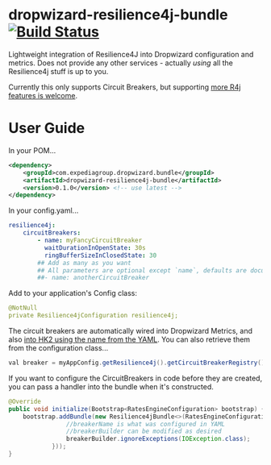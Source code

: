 dropwizard-resilience4j-bundle [![Build Status][build-icon]][build-link]
==============================
                        
[build-icon]: https://travis-ci.org/homeaway/dropwizard-resilience4j-bundle.svg?branch=master
[build-link]: https://travis-ci.org/homeaway/dropwizard-resilience4j-bundle


Lightweight integration of Resilience4J into Dropwizard configuration and metrics. Does not provide any other services - actually _using_
all the Resilience4j stuff is up to you.

Currently this only supports Circuit Breakers, but supporting [more R4j features is welcome](http://resilience4j.github.io/resilience4j/#_usage_guide).


User Guide
==============================

In your POM...
```xml
<dependency>
    <groupId>com.expediagroup.dropwizard.bundle</groupId>
    <artifactId>dropwizard-resilience4j-bundle</artifactId>
    <version>0.1.0</version> <!-- use latest -->
</dependency>
```

In your config.yaml...
```yaml
resilience4j:
    circuitBreakers:
        - name: myFancyCircuitBreaker
          waitDurationInOpenState: 30s
          ringBufferSizeInClosedState: 30
        ## Add as many as you want
        ## All parameters are optional except `name`, defaults are documented in CircuitBreakerConfiguration.java
        ##- name: anotherCircuitBreaker
```

Add to your application's Config class:
```yaml
@NotNull
private Resilience4jConfiguration resilience4j;
```

The circuit breakers are automatically wired into Dropwizard Metrics, and also [into HK2 using the name from the YAML](src/main/java/com/homeaway/dropwizard/bundle/resilience4j/Resilience4jBundle.java#L93).
You can also retrieve them from the configuration class...

```java
val breaker = myAppConfig.getResilience4j().getCircuitBreakerRegistry().circuitBreaker("myFancyCircuitBreaker");
```

If you want to configure the CircuitBreakers in code before they are created, you can pass a handler into the bundle when it's constructed.
```java
@Override
public void initialize(Bootstrap<RatesEngineConfiguration> bootstrap) {
    bootstrap.addBundle(new Resilience4jBundle<>(RatesEngineConfiguration::getResilience4j, (breakerName, breakerBuilder) -> {
                //breakerName is what was configured in YAML
                //breakerBuilder can be modified as desired
                breakerBuilder.ignoreExceptions(IOException.class);
            }));
}
```
